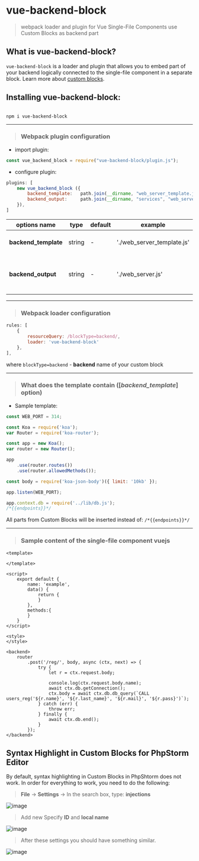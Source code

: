# vue-backend-block

> webpack loader and plugin for Vue Single-File Components use Custom Blocks as backend part

## What is vue-backend-block?

`vue-backend-block` is a loader and plugin that allows you to embed part of your backend logically connected to the single-file component in a separate block. Learn more about [custom blocks](https://vue-loader.vuejs.org/guide/custom-blocks.html).

## Installing vue-backend-block:

```

npm i vue-backend-block

```
---
 > ### Webpack plugin configuration

- import plugin:
``` javascript
const vue_backend_block = require("vue-backend-block/plugin.js");
```
- configure plugin:
``` javascript
plugins: [
    new vue_backend_block ({
        backend_template:   path.join(__dirname, "web_server_template.js"),
        backend_output:     path.join(__dirname, "services", "web_server.js"),
    }),
]
```

| options name | type          | default              |  example                                   |  description|
| --------------- |---------------|----------------------|--------------------------|------------------|
| **backend_template**| string  | -  | './web_server_template.js' | Backend pattern path |
| **backend_output**| string| - | './web_server.js'|Assembled backend from custom block .vue |

---

 > ### Webpack loader configuration
``` javascript
rules: [
    {
        resourceQuery: /blockType=backend/,
        loader: 'vue-backend-block'
    },
],
```

where `blockType=backend` - **backend** name of your custom block

---
 > ### What does the template contain ([_backend_template_] option)

 - Sample template:

``` javascript
const WEB_PORT = 314;

const Koa = require('koa');
var Router = require('koa-router');

const app = new Koa();
var router = new Router();

app
    .use(router.routes())
    .use(router.allowedMethods());

const body = require('koa-json-body')({ limit: '10kb' });

app.listen(WEB_PORT);

app.context.db = require('../lib/db.js');
/*{{endpoints}}*/
```
All parts from Custom Blocks will be inserted instead of:  `/*{{endpoints}}*/ `

---
 > ### Sample content of the single-file component vuejs
``` vue
<template>

</template>

<script>
    export default {
        name: 'example',
        data() {
            return {
            }
        },
        methods:{
        }
    }
</script>

<style>
</style>

<backend>
    router
        .post('/reg/', body, async (ctx, next) => {
            try {
                let r = ctx.request.body;

                console.log(ctx.request.body.name);
                await ctx.db.getConnection();
                ctx.body = await ctx.db.db_query(`CALL users_reg('${r.name}', '${r.last_name}', '${r.mail}', '${r.pass}')`);
            } catch (err) {
                throw err;
            } finally {
                await ctx.db.end();
            }
        });
</backend>
```
## Syntax Highlight in Custom Blocks for PhpStorm Editor
By default, syntax highlighting in Custom Blocks in PhpShtorm does not work. In order for everything to work, you need to do the following:

> **File** -> **Settings** -> In the search box, type: **injections**

![image](https://user-images.githubusercontent.com/5417292/51075288-885bc100-169a-11e9-901e-a306d89aa9c8.png)

> Add new
Specify **ID** and **local name**

![image](https://user-images.githubusercontent.com/5417292/51075311-c8bb3f00-169a-11e9-97bb-abd9c5c541b8.png)

> After these settings you should have something similar.

![image](https://user-images.githubusercontent.com/5417292/51075344-38312e80-169b-11e9-8d7b-f2e5328b4472.png)



